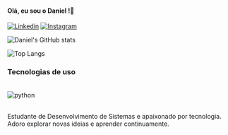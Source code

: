 #### Olá, eu sou o Daniel !👋

[![Linkedin](https://img.shields.io/badge/LinkedIn-0077B5?style=for-the-badge&logo=linkedin&logoColor=white)](https://www.linkedin.com/in/daniel-oliveira-953223310/)
[![Instagram](https://img.shields.io/badge/Instagram-E4405F?style=for-the-badge&logo=instagram&logoColor=white)](https://www.instagram.com/dandanp3/)

![Daniel's GitHub stats](https://github-readme-stats.vercel.app/api?username=Dandanp3&show_icons=true&theme=radical)

![Top Langs](https://github-readme-stats.vercel.app/api/top-langs/?username=Dandanp3&size_weight=0.5&count_weight=0.5)

### Tecnologias de uso
<div style="display: inline_block"><br/>
    <img align="center" alt="python" src="https://img.shields.io/badge/Python-3776AB?style=for-the-badge&logo=python&logoColor=white" />
</div><br/>

Estudante de Desenvolvimento de Sistemas e apaixonado por tecnologia. Adoro explorar novas ideias e aprender continuamente. 
